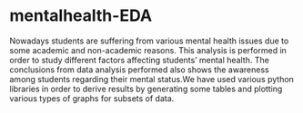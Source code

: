 # mentalhealth-EDA
Nowadays students are suffering from various mental health issues due to some academic and non-academic reasons. This analysis is performed in order to study different factors affecting students’ mental health. The conclusions from data analysis performed also shows the awareness among students regarding their mental status.We have used various
python libraries in order to derive results by generating some tables and plotting various
types of graphs for subsets of data.
